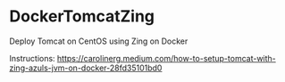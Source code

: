 # DockerTomcatZing
Deploy Tomcat on CentOS using Zing on Docker


Instructions: https://carolinerg.medium.com/how-to-setup-tomcat-with-zing-azuls-jvm-on-docker-28fd35101bd0
